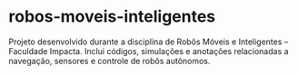 # robos-moveis-inteligentes
Projeto desenvolvido durante a disciplina de Robôs Móveis e Inteligentes – Faculdade Impacta. Inclui códigos, simulações e anotações relacionadas a navegação, sensores e controle de robôs autônomos.

